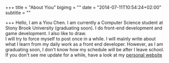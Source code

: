 +++
title = "About Yiou"
bigimg = ""
date = "2014-07-11T10:54:24+02:00"
subtitle = ""

+++
Hello, I am a Yiou Chen. I am currently a Computer Science student at Stony Brook University (graduating soon). I do front-end development and game development. I also like to draw.  
I will try to force myself to post once in a while. I will mainly write about what I learn from my daily work as a front end developer. However, as I am graduating soon, I don't know how my schedule will be after I leave school.  
If you don't see me update for a while, have a look at my [personal website](http://yiou.me)
